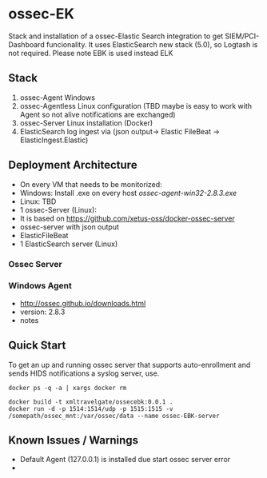 # ossec-EK
Stack and installation of a ossec-Elastic Search integration to get SIEM/PCI-Dashboard funcionality. 
It uses ElasticSearch new stack (5.0), so Logtash is not required. Please note EBK is used instead ELK

## Stack
1. ossec-Agent Windows  
2. ossec-Agentless Linux configuration  (TBD maybe is easy to work with Agent so not alive notifications are exchanged)
2. ossec-Server Linux installation (Docker)
3. ElasticSearch log ingest via (json output-> Elastic FileBeat -> ElasticIngest.Elastic)

## Deployment Architecture
* On every VM that needs to be monitorized:
 * Windows: Install .exe on every host _ossec-agent-win32-2.8.3.exe_
 * Linux: TBD
* 1 ossec-Server (Linux):  
 * It is based on https://github.com/xetus-oss/docker-ossec-server
 * ossec-server with json output
 * ElasticFileBeat
* 1 ElasticSearch server (Linux)


### Ossec Server

### Windows Agent
- http://ossec.github.io/downloads.html
- version: 2.8.3
- notes

## Quick Start

To get an up and running ossec server that supports auto-enrollment and sends HIDS notifications a syslog server, use.

```
docker ps -q -a | xargs docker rm

docker build -t xmltravelgate/ossecebk:0.0.1 .
docker run -d -p 1514:1514/udp -p 1515:1515 -v /somepath/ossec_mnt:/var/ossec/data --name ossec-EBK-server
```

## Known Issues / Warnings
- Default Agent (127.0.0.1) is installed due start ossec server error
- 